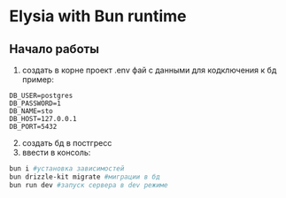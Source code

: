# Elysia with Bun runtime

## Начало работы

1. создать в корне проект .env фай с данными для кодключения к бд
   пример:

```env
DB_USER=postgres
DB_PASSWORD=1
DB_NAME=sto
DB_HOST=127.0.0.1
DB_PORT=5432
```

2. создать бд в постгресс
3. ввести в консоль:

```bash
bun i #установка зависимостей
bun drizzle-kit migrate #миграции в бд
bun run dev #запуск сервера в dev режиме
```
